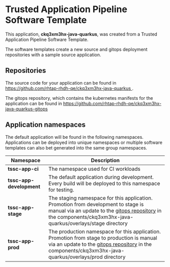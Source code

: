 # Trusted Application Pipeline Software Template

This application, **ckq3xm3hx-java-quarkus**, was created from a Trusted Application Pipeline Software Template.

The software templates create a new source and gitops deployment repositories with a sample source application. 

## Repositories

The source code for your application can be found in [https://github.com/rhtap-rhdh-qe/ckq3xm3hx-java-quarkus ](https://github.com/rhtap-rhdh-qe/ckq3xm3hx-java-quarkus ).
 
The gitops repository, which contains the kubernetes manifests for the application can be found in 
[https://github.com/rhtap-rhdh-qe/ckq3xm3hx-java-quarkus-gitops ](https://github.com/rhtap-rhdh-qe/ckq3xm3hx-java-quarkus-gitops ) 

## Application namespaces 

The default application will be found in the following namespaces. Applications can be deployed into unique namespaces or multiple software templates can also bet generated into the same group namespaces.  

|  Namespace   |  Description   |  
| -------- | -------- |
| **tssc-app-ci** | The namespace used for CI workloads |
| **tssc-app-development** | The default application during development. Every build will be deployed to this namespace for testing. |
| **tssc-app-stage** | The staging namespace for this application. Promotion from development to stage is manual via an update to the [gitops repository](https://github.com/rhtap-rhdh-qe/ckq3xm3hx-java-quarkus-gitops ) in the components/ckq3xm3hx-java-quarkus/overlays/stage directory |
| **tssc-app-prod** | The production namespace for this application. Promotion from stage to production is manual via an update to the [gitops repository](https://github.com/rhtap-rhdh-qe/ckq3xm3hx-java-quarkus-gitops ) in the components/ckq3xm3hx-java-quarkus/overlays/prod directory |